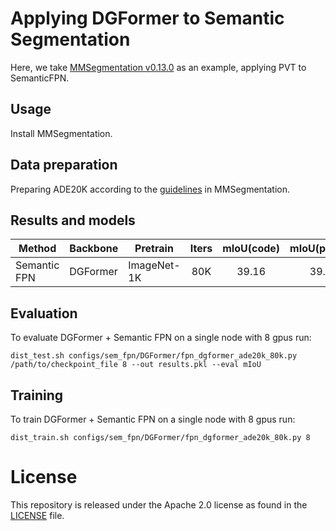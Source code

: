 # Applying DGFormer to Semantic Segmentation

Here, we take [MMSegmentation v0.13.0](https://github.com/open-mmlab/mmsegmentation/tree/v0.13.0) as an example, applying PVT to SemanticFPN.



## Usage

Install MMSegmentation.


## Data preparation

Preparing ADE20K according to the [guidelines](https://github.com/open-mmlab/mmsegmentation/blob/master/docs/dataset_prepare.md#prepare-datasets) in MMSegmentation.


## Results and models

| Method       | Backbone   | Pretrain    | Iters | mIoU(code) | mIoU(paper) | Config                                                | Download                                                                                          |
|--------------|------------|-------------|:-----:|:----------:|:-----------:|-------------------------------------------------------|---------------------------------------------------------------------------------------------------|
| Semantic FPN | DGFormer   | ImageNet-1K |  80K  |    39.16   |     39.2    | [config](configs/sem_fpn/DGFormer/fpn_dgformer_ade20k_80k.py) | [log](work_dirs/fpn_dgformer_ade20k_80k/20230715_231918.log.json) & [model](https://github.com/ISCLab-Bistu/DGFormer/releases/tag/seg-model/latest.pth) |


## Evaluation
To evaluate DGFormer + Semantic FPN on a single node with 8 gpus run:
```
dist_test.sh configs/sem_fpn/DGFormer/fpn_dgformer_ade20k_80k.py /path/to/checkpoint_file 8 --out results.pkl --eval mIoU
```


## Training
To train DGFormer + Semantic FPN on a single node with 8 gpus run:

```
dist_train.sh configs/sem_fpn/DGFormer/fpn_dgformer_ade20k_80k.py 8
```

# License
This repository is released under the Apache 2.0 license as found in the [LICENSE](LICENSE) file.
